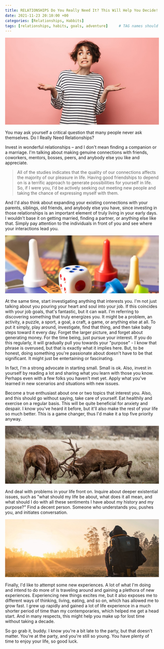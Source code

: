 ```yaml
---
title: RELATIONSHIPS Do You Really Need It? This Will Help You Decide!
date: 2021-11-23 20:10:00 +00
categories: [Relationships, Habbits]
tags: [relationships, habits, goals, adventure]     # TAG names should always be lowercase
---
```


![relationships](/assets/img/need-relationships.jpg)

You may ask yourself a critical question that many people never ask themselves. Do I Really Need Relationships?

Invest in wonderful relationships – and I don't mean finding a companion or a marriage. I'm talking about making genuine connections with friends, coworkers, mentors, bosses, peers, and anybody else you like and appreciate.

> All of the studies indicates that the quality of our connections affects the majority of our pleasure in life.
Having good friendships to depend on is a terrific approach to generate possibilities for yourself in life. So, if I were you, I'd be actively seeking out meeting new people and taking the chance of expressing myself with them.

And I'd also think about expanding your existing connections with your parents, siblings, old friends, and anybody else you have, since investing in those relationships is an important element of truly living in your early days. I wouldn't base it on getting married, finding a partner, or anything else like that. Simply pay attention to the individuals in front of you and see where your interactions lead you.

![interests](/assets/img/interests.jpg)

At the same time, start investigating anything that interests you. I'm not just talking about you pouring your heart and soul into your job. If this coincides with your job goals, that's fantastic, but it can wait. I'm referring to discovering something that truly energizes you. It might be a problem, an activity, a puzzle, a sport, a goal, a craft, a game, or anything else at all. To put it simply, play around, investigate, find that thing, and then take baby steps toward it every day. Forget the larger picture, and forget about generating money. For the time being, just pursue your interest. If you do this regularly, it will gradually pull you towards your "purpose" - I know that phrase is overused, but that is exactly what it implies here. But, to be honest, doing something you're passionate about doesn't have to be that significant. It might just be entertaining or fascinating.

In fact, I'm a strong advocate in starting small. Small is ok. Also, invest in yourself by reading a lot and sharing what you learn with those you know. Perhaps even with a few folks you haven't met yet. Apply what you've learned in new scenarios and situations with new issues.

Become a true enthusiast about one or two topics that interest you. Also, and this should go without saying, take care of yourself. Eat healthily and exercise on a regular basis. This will be quite beneficial for anxiety and despair. I know you've heard it before, but it'll also make the rest of your life so much better. This is a game changer, thus I'd make it a top five priority anyway.

![headon](/assets/img/face-headon.jpg)

And deal with problems in your life front on. Inquire about deeper existential issues, such as "what should my life be about, what does it all mean, and what should I do with all these sentiments I have about my history and my purpose?" Find a decent person. Someone who understands you, pushes you, and initiates conversation.

![adventures](/assets/img/adventures.jpg)

Finally, I'd like to attempt some new experiences. A lot of what I'm doing and intend to do more of is traveling around and gaining a plethora of new experiences. Experiencing new things excites me, but it also exposes me to different ways of thinking, living, eating, and so on, which has allowed me to grow fast. I grew up rapidly and gained a lot of life experience in a much shorter period of time than my contemporaries, which helped me get a head start. And in many respects, this might help you make up for lost time without taking a decade.

So go grab it, buddy. I know you're a bit late to the party, but that doesn't matter. You're at the party, and you're still so young. You have plenty of time to enjoy your life, so good luck.
